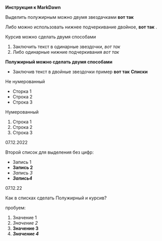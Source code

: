 **Инструкция к MarkDawn**

Выделить полужирным можно двумя звездачками **вот так**

Либо можно использовать нижнее подчеркивание двойное,  __вот так__ .

Курсив можно сделать двумя способами 

1. Заключить текст в одинарные звездочки, *вот так* 
2. Либо одинарные нижние подчеркивания _вот так_


**Полужирный можно сделать двумя способами**

+ Заключив текст в двойные звездочки пример **вот так**
**Списки**

Не нумерованный 

+ Сторка 1
+ Строка 2
+ Строка 3

Нумерованный 

1. Строка 1
2. Строка 2
3. Строка 3 

07.12.2022

Второй список для выделения без цифр:

+ Запись 1
+ **Запись 2**
+ _Запись 3_
+ **_Запись4_**


07.12.22

Как в списках сделать Полужирный и курсив?

пробуем:

1. Значение 1
2. _Значение 2_
3. **Значение 3**
4. **_Значение 4_**
